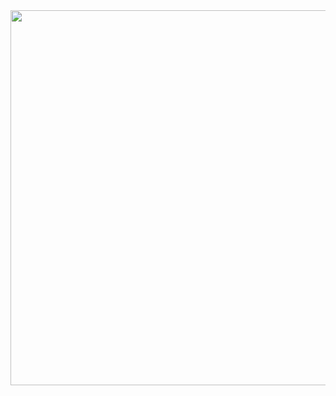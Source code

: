 <div align="center">
<a href="https://loja.nerdzone.gg/" >
  <img src="https://texturas.pages.dev/mc/imgs/banner2.png" width="600">
</a>
